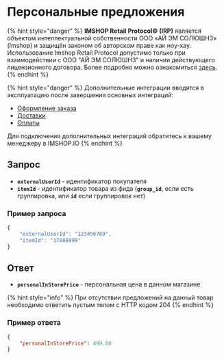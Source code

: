 # Персональные предложения

{% hint style="danger" %}
**IMSHOP Retail Protocol© (IRP)** является объектом интеллектуальной собственности ООО «АЙ ЭМ СОЛЮШНЗ» (Imshop) и защищён законом об авторском праве как ноу-хау. Использование Imshop Retail Protocol допустимо только при взаимодействии с ООО "АЙ ЭМ СОЛЮШНЗ" и наличии действующего лицензионного договора. Более подробно можно ознакомиться [здесь](../../api-license.md).
{% endhint %}

{% hint style="danger" %}
Дополнительные интеграции вводятся в эксплуатацию после завершения основных интеграций:

* [Оформление заказа](../../osnovnye-integracii/oformlenie-zakaza.md)
* [Доставки](../../osnovnye-integracii/dostavki.md)
* [Оплаты](../../osnovnye-integracii/oplaty.md)

Для подключения дополнительных интеграций обратитесь к вашему менеджеру в IMSHOP.IO
{% endhint %}

## Запрос

* **`externalUserId`** - идентификатор покупателя
* **`itemId`** - идентификатор товара из фида (**`group_id`**, если есть группировка, или **`id`** если группировок нет)

### Пример запроса

```javascript
{
    "externalUserId": "123456789",
    "itemId": "17888999"
}
```

## Ответ

* **`personalInStorePrice`** - персональная цена в данном магазине

{% hint style="info" %}
При отсутствии предложений на данный товар необходимо ответить пустым телом с HTTP кодом 204
{% endhint %}

### Пример ответа

```json
{
    "personalInStorePrice": 499.00   
}
```
